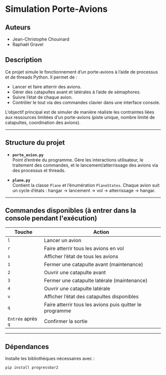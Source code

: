 # Simulation Porte-Avions

## Auteurs
- Jean-Christophe Chouinard  
- Raphaël Gravel

## Description

Ce projet simule le fonctionnement d’un porte-avions à l’aide de processus et de threads Python. Il permet de :
- Lancer et faire atterrir des avions.
- Gérer des catapultes avant et latérales à l’aide de sémaphores.
- Suivre l’état de chaque avion.
- Contrôler le tout via des commandes clavier dans une interface console.

L’objectif principal est de simuler de manière réaliste les contraintes liées aux ressources limitées d’un porte-avions (piste unique, nombre limité de catapultes, coordination des avions).

---

## Structure du projet

- **`porte_avion.py`**  
  Point d’entrée du programme. Gère les interactions utilisateur, le traitement des commandes, et le lancement/atterrissage des avions via des processus et threads.

- **`plane.py`**  
  Contient la classe `Plane` et l’énumération `PlaneStates`. Chaque avion suit un cycle d’états : hangar → lancement → vol → atterrissage → hangar.

---

## Commandes disponibles (à entrer dans la console pendant l'exécution)

| Touche | Action |
|--------|--------|
| `l`    | Lancer un avion |
| `r`    | Faire atterrir tous les avions en vol |
| `s`    | Afficher l’état de tous les avions |
| `1`    | Fermer une catapulte avant (maintenance) |
| `2`    | Ouvrir une catapulte avant |
| `3`    | Fermer une catapulte latérale (maintenance) |
| `4`    | Ouvrir une catapulte latérale |
| `v`    | Afficher l’état des catapultes disponibles |
| `q`    | Faire atterrir tous les avions puis quitter le programme |
| `Entrée` après `q` | Confirmer la sortie |

---

## Dépendances

Installe les bibliothèques nécessaires avec :

```bash
pip install progressbar2

